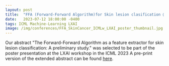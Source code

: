 ```yaml
---
layout: post
title:  "FFA (Forward-Forward Algorithm)for Skin lesion clasification @ ICML 2023"
date:   2023-07-12 18:00:00 -0400
tags: ICML Machine-Learning LXAI
image: /img/conferences/FFA_SkinCancer_ICMLw_LXAI_poster_thumbnail.jpg
---
```

Our abstract "The Forward-Forward Algorithm as a feature extractor for skin lesion classification: A preliminary study." was selected to be part of the poster presentation at the LXAI workshop in the ICML 2023
A pre-print version of the extended abstract can be found [here](https://openreview.net/forum?id=Yv5pBDLUq6).


